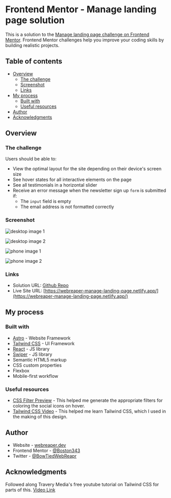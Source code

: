 # Frontend Mentor - Manage landing page solution

This is a solution to the [Manage landing page challenge on Frontend Mentor](https://www.frontendmentor.io/challenges/manage-landing-page-SLXqC6P5). Frontend Mentor challenges help you improve your coding skills by building realistic projects.

## Table of contents

- [Overview](#overview)
  - [The challenge](#the-challenge)
  - [Screenshot](#screenshot)
  - [Links](#links)
- [My process](#my-process)
  - [Built with](#built-with)
  - [Useful resources](#useful-resources)
- [Author](#author)
- [Acknowledgments](#acknowledgments)

## Overview

### The challenge

Users should be able to:

- View the optimal layout for the site depending on their device's screen size
- See hover states for all interactive elements on the page
- See all testimonials in a horizontal slider
- Receive an error message when the newsletter sign up `form` is submitted if:
  - The `input` field is empty
  - The email address is not formatted correctly

### Screenshot

![desktop image 1](./solution/1440p_1.png)

![desktop image 2](./solution/1440p_2.png)

![phone image 1](./solution/375p_1.png)

![phone image 2](./solution/375p_2.png)

### Links

- Solution URL: [Github Repo](https://github.com/Boston343/manage-landing-page)
- Live Site URL: [https://webreaper-manage-landing-page.netlify.app/](https://webreaper-manage-landing-page.netlify.app/)

## My process

### Built with

- [Astro](https://astro.build/) - Website Framework
- [Tailwind CSS](https://tailwindcss.com/) - UI Framework
- [React](https://reactjs.org/) - JS library
- [Swiper](https://swiperjs.com/) - JS library
- Semantic HTML5 markup
- CSS custom properties
- Flexbox
- Mobile-first workflow

### Useful resources

- [CSS Filter Preview](https://codepen.io/sosuke/pen/Pjoqqp) - This helped me generate the appropriate filters for coloring the social icons on hover.
- [Tailwind CSS Video](https://www.youtube.com/watch?v=dFgzHOX84xQ) - This helped me learn Tailwind CSS, which I used in the making of this design.

## Author

- Website - [webreaper.dev](https://webreaper.dev/)
- Frontend Mentor - [@Boston343](https://www.frontendmentor.io/profile/Boston343)
- Twitter - [@BowTiedWebReapr](https://twitter.com/BowTiedWebReapr)

## Acknowledgments

Followed along Travery Media's free youtube tutorial on Tailwind CSS for parts of this. [Video Link](https://www.youtube.com/watch?v=dFgzHOX84xQ)
